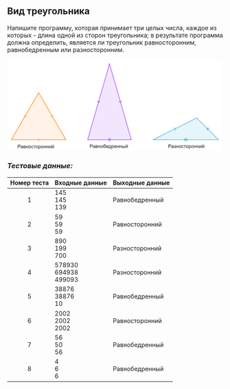 ## Вид треугольника

Напишите программу, которая принимает три целых числа, каждое из которых - длина одной из сторон треугольника;
в результате программа должна определить, является ли треугольник равносторонним, равнобедренным или разносторонним.

<img src="/img/problem4.3.3.png" alt="Вид треугольника" width="500">

<br>

### *Тестовые данные:*

| Номер теста | Входные данные             | Выходные данные |
|:-----------:|----------------------------|-----------------|
|      1      | 145<br>145<br>139          | Равнобедренный  |
|      2      | 59<br>59<br>59             | Равносторонний  |
|      3      | 890<br>199<br>700          | Разносторонний  |
|      4      | 578930<br>694938<br>499093 | Разносторонний  |
|      5      | 38876<br>38876<br>10       | Равнобедренный  |
|      6      | 2002<br>2002<br>2002       | Равносторонний  |
|      7      | 56<br>50<br>56             | Равнобедренный  |
|      8      | 4<br>6<br>6                | Равнобедренный  |